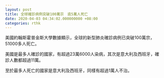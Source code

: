 ```yaml
---
layout: post
title: 全球確診病例突破100萬宗　逾5萬人死亡
date: 2020-04-03 04:34:02.000000000 +08:00
categories: rthk
---
```


美國約翰斯霍普金斯大學數據顯示，全球的新型肺炎確診病例已突破100萬宗，51000多人死亡。

美國是最多人確診的國家，有超過23萬6000人染病，其次是意大利及西班牙，確診人數都超過11萬。

至於最多人死亡的國家是意大利及西班牙，同樣有超過1萬人不治。
